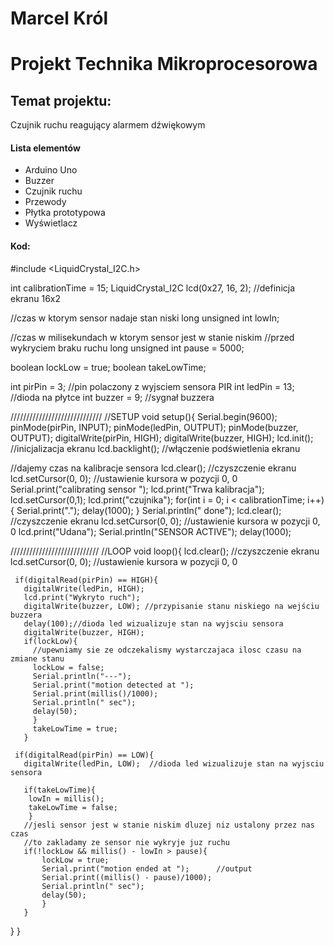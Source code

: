 # Marcel Król
# Projekt Technika Mikroprocesorowa

## Temat projektu:
Czujnik ruchu reagujący alarmem dźwiękowym
#### Lista elementów
- Arduino Uno
- Buzzer
- Czujnik ruchu 
- Przewody
- Płytka prototypowa
- Wyświetlacz
#### Kod:

#include <LiquidCrystal_I2C.h>

int calibrationTime = 15;
LiquidCrystal_I2C lcd(0x27, 16, 2); //definicja ekranu 16x2

//czas w ktorym sensor nadaje stan niski
long unsigned int lowIn;         

//czas w milisekundach w ktorym sensor jest w stanie niskim
//przed wykryciem braku ruchu
long unsigned int pause = 5000;  

boolean lockLow = true;
boolean takeLowTime;  

int pirPin = 3;    //pin polaczony z wyjsciem sensora PIR
int ledPin = 13;   //dioda na płytce
int buzzer = 9;    //sygnał buzzera 


/////////////////////////////
//SETUP
void setup(){
  Serial.begin(9600);
  pinMode(pirPin, INPUT);
  pinMode(ledPin, OUTPUT);
  pinMode(buzzer, OUTPUT);
  digitalWrite(pirPin, HIGH);
  digitalWrite(buzzer, HIGH);
  lcd.init(); //inicjalizacja ekranu
  lcd.backlight(); //włączenie podświetlenia ekranu

  //dajemy czas na kalibracje sensora
  lcd.clear(); //czyszczenie ekranu
  lcd.setCursor(0, 0); //ustawienie kursora w pozycji 0, 0
  Serial.print("calibrating sensor ");
  lcd.print("Trwa kalibracja");
  lcd.setCursor(0,1);
  lcd.print("czujnika");
    for(int i = 0; i < calibrationTime; i++){
      Serial.print(".");
      delay(1000);
      }
    Serial.println(" done");
    lcd.clear(); //czyszczenie ekranu
    lcd.setCursor(0, 0); //ustawienie kursora w pozycji 0, 0
    lcd.print("Udana");
    Serial.println("SENSOR ACTIVE");
    delay(1000);
 

////////////////////////////
//LOOP
void loop(){
  lcd.clear(); //czyszczenie ekranu
  lcd.setCursor(0, 0); //ustawienie kursora w pozycji 0, 0

     if(digitalRead(pirPin) == HIGH){
       digitalWrite(ledPin, HIGH);
       lcd.print("Wykryto ruch");
       digitalWrite(buzzer, LOW); //przypisanie stanu niskiego na wejściu buzzera
       delay(100);//dioda led wizualizuje stan na wyjsciu sensora
       digitalWrite(buzzer, HIGH);
       if(lockLow){  
         //upewniamy sie ze odczekalismy wystarczajaca ilosc czasu na zmiane stanu
         lockLow = false;            
         Serial.println("---");
         Serial.print("motion detected at ");
         Serial.print(millis()/1000);
         Serial.println(" sec"); 
         delay(50);
         }         
         takeLowTime = true;
       }

     if(digitalRead(pirPin) == LOW){       
       digitalWrite(ledPin, LOW);  //dioda led wizualizuje stan na wyjsciu sensora

       if(takeLowTime){
        lowIn = millis();          
        takeLowTime = false;       
        }
       //jesli sensor jest w stanie niskim dluzej niz ustalony przez nas czas
       //to zakladamy ze sensor nie wykryje juz ruchu
       if(!lockLow && millis() - lowIn > pause){  
           lockLow = true;                        
           Serial.print("motion ended at ");      //output
           Serial.print((millis() - pause)/1000);
           Serial.println(" sec");
           delay(50);
           }
       }
  }
}


